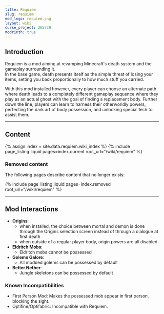 ```yaml
---
title: Requiem
slug: requiem
mod_logo: requiem.png
layout: wiki
curse_project: 265729
modrinth: true
---
```


## Introduction

Requiem is a mod aiming at revamping Minecraft's death system and the gameplay surrounding it.  
In the base game, death presents itself as the simple threat of losing your items, setting you back proportionally
to how much stuff you carried.

With this mod installed however, every player can choose an alternate path where death leads
to a completely different gameplay sequence where they play as an actual ghost with the goal of finding a replacement body.
Further down the line, players can learn to harness their otherworldly powers, perfecting the dark art of body possession, and
unlocking special tech to assist them.

---

## Content

{% assign index = site.data.requiem.wiki_index %}
{% include page_listing.liquid pages=index.current root_url="/wiki/requiem" %}

### Removed content

The following pages describe content that no longer exists:

{% include page_listing.liquid pages=index.removed root_url="/wiki/requiem" %}

---

## Mod Interactions

- **Origins**:
    - when installed, the choice between mortal and demon is done through the Origins selection screen instead of through a dialogue at first death
    - when outside of a regular player body, origin powers are all disabled
- **Eldritch Mobs**:
    - Eldritch mobs cannot be possessed
- **Golems Galore**:
    - All modded golems can be possessed by default
- **Better Nether**:
    - Jungle skeletons can be possessed by default

### Known Incompatibilities

- First Person Mod: Makes the possessed mob appear in first person, blocking the sight.
- Optifine/Optifabric: Incompatible with Requiem.